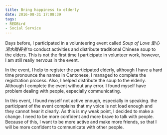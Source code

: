 ```yaml
---
title: Bring happiness to elderly
date: 2016-08-31 17:08:39
tags:
- REDBird
- Social Service
---
```


Days before, I participated in a volunteering event called *Soup of Love 愛心湯水贈長者* to conduct activities and distribute traditional Chinese soup to the elders. This is not the first time I participate in volunteer work, however, I am still really nervous in the event.
<!--more-->
In the event, I help to register the participated elderly, although I have a hard time pronounce the names in Cantonese, I managed to complete the registration process. Also, I helped distribute the soup to the elderly. Although I complete the event without any error. I found myself have problem dealing with people, especially communicating.

In this event, I found myself not active enough, especially in speaking. the participant of the event complains that my voice is not load enough and they cannot hear it clearly. As this is my weak point, I decided to make a change. I need to be more confident and more brave to talk with people. Because of this, I want to be more active and make more friends, so that I will be more confident to communicate with other people. 